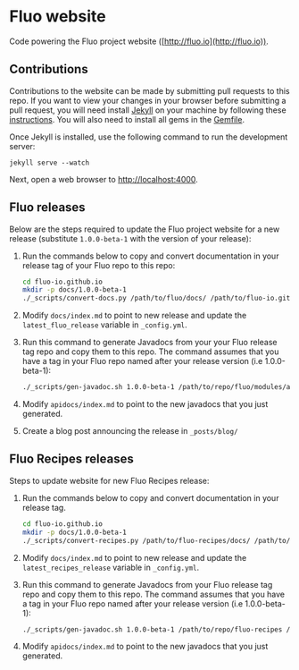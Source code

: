 Fluo website
============

Code powering the Fluo project website ([http://fluo.io](http://fluo.io)).

Contributions
-------------

Contributions to the website can be made by submitting pull requests to this repo. 
If you want to view your changes in your browser before submitting a pull request, 
you will need install [Jekyll] on your machine by following these [instructions].
You will also need to install all gems in the [Gemfile].

Once Jekyll is installed, use the following command to run the development server:

    jekyll serve --watch

Next, open a web browser to [http://localhost:4000](http://localhost:4000).

Fluo releases
-------------

Below are the steps required to update the Fluo project website for a new release 
(substitute `1.0.0-beta-1` with the version of your release):

1. Run the commands below to copy and convert documentation in your release tag of
   your Fluo repo to this repo:

    ```bash
    cd fluo-io.github.io
    mkdir -p docs/1.0.0-beta-1
    ./_scripts/convert-docs.py /path/to/fluo/docs/ /path/to/fluo-io.github.io/docs/fluo/1.0.0-beta-1/
    ```

2. Modify `docs/index.md` to point to new release and update the `latest_fluo_release` 
   variable in `_config.yml`.

3. Run this command to generate Javadocs from your your Fluo release tag repo and 
   copy them to this repo.  The command assumes that you have a tag in your Fluo
   repo named after your release version (i.e 1.0.0-beta-1):

    ```bash
    ./_scripts/gen-javadoc.sh 1.0.0-beta-1 /path/to/repo/fluo/modules/api /path/to/fluo-io.github.io/apidocs/fluo
    ```

4. Modify `apidocs/index.md` to point to the new javadocs that you just generated.

5. Create a blog post announcing the release in `_posts/blog/`

Fluo Recipes releases
---------------------

Steps to update website for new Fluo Recipes release:

1. Run the commands below to copy and convert documentation in your release tag.

    ```bash
    cd fluo-io.github.io
    mkdir -p docs/1.0.0-beta-1
    ./_scripts/convert-recipes.py /path/to/fluo-recipes/docs/ /path/to/fluo-io.github.io/docs/fluo-recipes/1.0.0-beta-1/
    ```

2. Modify `docs/index.md` to point to new release and update the `latest_recipes_release` variable in `_config.yml`.

3. Run this command to generate Javadocs from your Fluo release tag repo and 
   copy them to this repo.  The command assumes that you have a tag in your Fluo
   repo named after your release version (i.e 1.0.0-beta-1):

    ```bash
    ./_scripts/gen-javadoc.sh 1.0.0-beta-1 /path/to/repo/fluo-recipes /path/to/fluo-io.github.io/apidocs/fluo-recipes
    ```

4. Modify `apidocs/index.md` to point to the new javadocs that you just generated.

[Jekyll]: http://jekyllrb.com/
[Gemfile]: Gemfile
[instructions]: http://jekyllrb.com/docs/installation/
